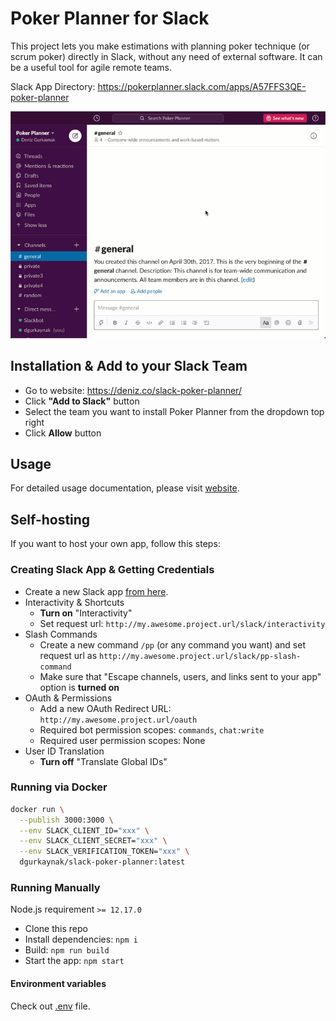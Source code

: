 # Poker Planner for Slack

This project lets you make estimations with planning poker technique (or scrum poker) directly in Slack, without any need of external software.
It can be a useful tool for agile remote teams.

Slack App Directory: https://pokerplanner.slack.com/apps/A57FFS3QE-poker-planner

[![Demonstration](./assets/demo.gif)](https://deniz.co/slack-poker-planner/)

## Installation & Add to your Slack Team

- Go to website: https://deniz.co/slack-poker-planner/
- Click **"Add to Slack"** button
- Select the team you want to install Poker Planner from the dropdown top right
- Click **Allow** button

## Usage

For detailed usage documentation, please visit [website](https://deniz.co/slack-poker-planner/#usage).

## Self-hosting

If you want to host your own app, follow this steps:

### Creating Slack App & Getting Credentials

- Create a new Slack app [from here](https://api.slack.com/apps).
- Interactivity & Shortcuts
  - **Turn on** "Interactivity"
  - Set request url: `http://my.awesome.project.url/slack/interactivity`
- Slash Commands
  - Create a new command `/pp` (or any command you want) and set request url as `http://my.awesome.project.url/slack/pp-slash-command`
  - Make sure that "Escape channels, users, and links sent to your app" option is **turned on**
- OAuth & Permissions
  - Add a new OAuth Redirect URL: `http://my.awesome.project.url/oauth`
  - Required bot permission scopes: `commands`, `chat:write`
  - Required user permission scopes: None
- User ID Translation
  - **Turn off** "Translate Global IDs"

### Running via Docker

```sh
docker run \
  --publish 3000:3000 \
  --env SLACK_CLIENT_ID="xxx" \
  --env SLACK_CLIENT_SECRET="xxx" \
  --env SLACK_VERIFICATION_TOKEN="xxx" \
  dgurkaynak/slack-poker-planner:latest
```

### Running Manually

Node.js requirement `>= 12.17.0`

- Clone this repo
- Install dependencies: `npm i`
- Build: `npm run build`
- Start the app: `npm start`

#### Environment variables

Check out [.env](https://github.com/dgurkaynak/slack-poker-planner/blob/master/.env) file.

